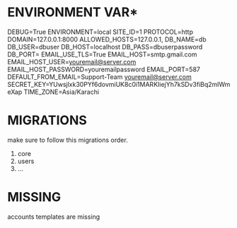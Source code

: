 # ENVIRONMENT VAR*

DEBUG=True
ENVIRONMENT=local
SITE_ID=1
PROTOCOL=http
DOMAIN=127.0.0.1:8000
ALLOWED_HOSTS=127.0.0.1,
DB_NAME=db
DB_USER=dbuser
DB_HOST=localhost
DB_PASS=dbuserpassword
DB_PORT=
EMAIL_USE_TLS=True
EMAIL_HOST=smtp.gmail.com
EMAIL_HOST_USER=youremail@server.com
EMAIL_HOST_PASSWORD=youremailpassword
EMAIL_PORT=587
DEFAULT_FROM_EMAIL=Support-Team <youremail@server.com>
SECRET_KEY=YUwsjlxk30PYf6dovmiUK8c0i1MARKIiejYh7kSDv3fiBq2mlWmeXap
TIME_ZONE=Asia/Karachi


# MIGRATIONS
make sure to follow this migrations order.
1. core
2. users
3. ...

# MISSING
accounts templates are missing